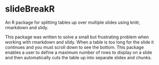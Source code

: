 # slideBreakR
An R package for splitting tables up over multiple slides using knitr, rmarkdown and slidy.

This package was written to solve a small but frustrating problem when working with rmarkdown and slidy.  When a table is too long for the slide it continues and you must scroll down to see the bottom.  This package enables a user to define a maximum number of rows to display on a slide and then automatically cuts the table up into separate slides and chunks.
